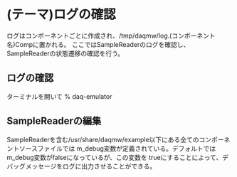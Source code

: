 (テーマ)ログの確認
====================================

ログはコンポーネントごとに作成され、/tmp/daqmw/log.(コンポーネント名)Compに置かれる。
ここではSampleReaderのログを確認し、SampleReaderの状態遷移の確認を行う。


ログの確認
--------------------------------
ターミナルを開いて
	% daq-emulator





SampleReaderの編集
--------------------------------
SampleReaderを含む/usr/share/daqmw/example以下にある全てのコンポーネントソースファイルでは
m_debug変数が定義されている。デフォルトではm_debug変数がfalseになっているが、この変数を
trueにすることによって、デバッグメッセージをログに出力させることができる。



